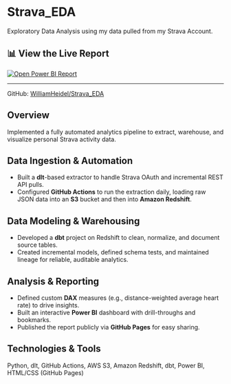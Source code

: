 # Strava_EDA
Exploratory Data Analysis using my data pulled from my Strava Account.

## 📊 View the Live Report

[![Open Power BI Report](https://img.shields.io/badge/View%20Report-PowerBI-blue)](https://app.powerbi.com/view?r=eyJrIjoiYjczNzAyNGQtM2NlNi00N2U2LTg4NDEtY2VmYTIyMDBjNzg3IiwidCI6IjNjM2VkNTUxLWFiYmUtNGExNS1hMDlhLTkzOTZiOGE3Njg5YSIsImMiOjJ9)

---

GitHub: [WilliamHeidel/Strava_EDA](https://github.com/WilliamHeidel/Strava_EDA)

## Overview

Implemented a fully automated analytics pipeline to extract, warehouse, and visualize personal Strava activity data.

## Data Ingestion & Automation

- Built a **dlt**-based extractor to handle Strava OAuth and incremental REST API pulls.
- Configured **GitHub Actions** to run the extraction daily, loading raw JSON data into an **S3** bucket and then into **Amazon Redshift**.

## Data Modeling & Warehousing

- Developed a **dbt** project on Redshift to clean, normalize, and document source tables.
- Created incremental models, defined schema tests, and maintained lineage for reliable, auditable analytics.

## Analysis & Reporting

- Defined custom **DAX** measures (e.g., distance-weighted average heart rate) to drive insights.
- Built an interactive **Power BI** dashboard with drill-throughs and bookmarks.
- Published the report publicly via **GitHub Pages** for easy sharing.

## Technologies & Tools

Python, dlt, GitHub Actions, AWS S3, Amazon Redshift, dbt, Power BI, HTML/CSS (GitHub Pages)
